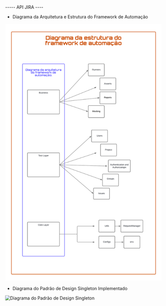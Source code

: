 ----- API JIRA ----

- Diagrama da Arquitetura e Estrutura do Framework de Automação

![Diagrama Arquitetura e Estrutura](Documentation/Diagrama%20Arquitetura%20e%20Estrutura.png)

- Diagrama do Padrão de Design Singleton Implementado

![Diagrama do Padrão de Design Singleton](Documentation/Diagrama%20do%20Padrão%20de%20Design%20Singleton.png)